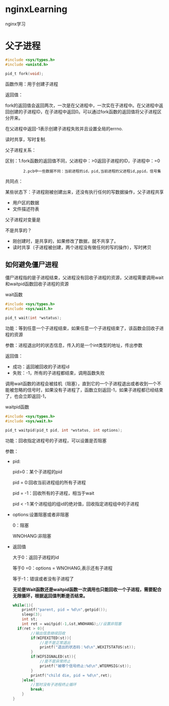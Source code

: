 # nginxLearning
nginx学习
# 父子进程

~~~c
#include <sys/types.h>
#include <unistd.h>

pid_t fork(void);
~~~

函数作用：用于创建子进程

返回值：

​	fork的返回值会返回两次，一次是在父进程中，一次实在子进程中。在父进程中返回创建的子进程ID，在子进程中返回0。可以通过fork函数的返回值将父子进程区分开来。

在父进程中返回-1表示创建子进程失败并且设置全局的errno.

读时共享，写时复制.

父子进程关系：

区别：1.fork函数的返回值不同，父进程中：>0返回子进程的ID，子进程中：=0

  			2.pcb中一些数据不同：当前进程的id，pid,当前进程的父进程id,ppid，信号集

共同点：

某些状态下：子进程刚被创建出来，还没有执行任何的写数据操作，父子进程共享

- 用户区的数据
- 文件描述符表

父子进程对变量是

不是共享的？

- 刚创建时，是共享的，如果修改了数据，就不共享了。
- 读时共享（子进程被创建，两个进程没有做任何的写的操作），写时拷贝

## 如何避免僵尸进程

僵尸进程指的是子进程结束，父进程没有回收子进程的资源，父进程需要调用wait和waitpid函数回收子进程的资源

wait函数

~~~C
#include <sys/types.h>
#include <sys/wait.h>

pid_t wait(int *wstatus);
~~~

功能：等到任意一个子进程结束，如果任意一个子进程结束了，该函数会回收子进程的资源

参数：进程退出时的状态信息，传入的是一个int类型的地址，传出参数

返回值：

- 成功：返回被回收的子进程id
- 失败：-1，所有的子进程都结束，调用函数失败

调用wait函数的进程会被挂机（阻塞），直到它的一个子进程退出或者收到一个不能被忽略的信号时，如果没有子进程了，函数立刻返回-1，如果子进程都已经结束了，也会立即返回-1，

waitpid函数

~~~C
#include <sys/types.h>
#include <sys/wait.h>

pid_t waitpid(pid_t pid, int *wstatus, int options);
~~~

功能：回收指定进程号的子进程，可以设置是否阻塞

参数：

- pid:

  pid>0：某个子进程的pid

  pid = 0:回收当前进程组的所有子进程

  pid = -1：回收所有的子进程，相当于wait

  pid < -1:某个进程组的组id的绝对值，回收指定进程组中的子进程

- options:设置阻塞或者非阻塞

  0：阻塞

  WNOHANG:非阻塞

- 返回值

  大于0：返回子进程的id

  等于0 =0：options = WNOHANG,表示还有子进程

  等于-1：错误或者没有子进程了

  **无论是Wait函数还是waitpid函数一次调用也只能回收一个子进程，需要配合无限循环，根据返回值判断是否结束。**

  ~~~c
  while(1){
      printf("parent, pid = %d\n",getpid());
      sleep(3);
      int st;
      int ret = waitpid(-1,&st,WNOHANG);//设置非阻塞
  	if(ret > 0){
          //输出信息继续回收
          if(WIFEXITED(st)){
              //是不是正常退出
              printf("退出的状态码：%d\n",WEXITSTATUS(st));
          }
          if(WIFSIGNALED(st)){
              //是不是异常终止
              printf("被哪个信号终止:%d\n",WTERMSIG(st));
          }
          printf("child die, pid = %d\n",ret);
      }else{
          //暂时没有子进程终止循环
          break;
      }
  }
  ~~~

  
